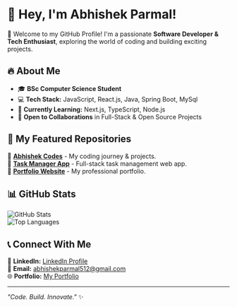 # 👋 Hey, I'm Abhishek Parmal!  

🚀 Welcome to my GitHub Profile! I'm a passionate **Software Developer & Tech Enthusiast**, exploring the world of coding and building exciting projects.  

## 🔥 About Me  
- 🎓 **BSc Computer Science Student**  
- 💻 **Tech Stack:** JavaScript, React.js, Java, Spring Boot, MySql
- 🚀 **Currently Learning:** Next.js, TypeScript, Node.js
- 📌 **Open to Collaborations** in Full-Stack & Open Source Projects  

## 📂 My Featured Repositories  
🔹 [**Abhishek Codes**](https://github.com/AbhishekParmal/abhishek-codes) - My coding journey & projects.  
🔹 [**Task Manager App**](#) - Full-stack task management web app.  
🔹 [**Portfolio Website**](#) - My professional portfolio.  

## 📊 GitHub Stats  
![GitHub Stats](https://github-readme-stats.vercel.app/api?username=AbhishekParmal&show_icons=true&theme=radical)  
![Top Languages](https://github-readme-stats.vercel.app/api/top-langs/?username=AbhishekParmal&layout=compact&theme=radical)  

## 📞 Connect With Me  
🔗 **LinkedIn:** [LinkedIn Profile](https://www.linkedin.com/in/abhishekparmal/)  
📧 **Email:** abhishekparmal512@gmail.com  
🌐 **Portfolio:** [My Portfolio](https://responsive-personal-portfolio-abhis-projects-9d0da7b4.vercel.app/)  

-----
*"Code. Build. Innovate."* ✨
